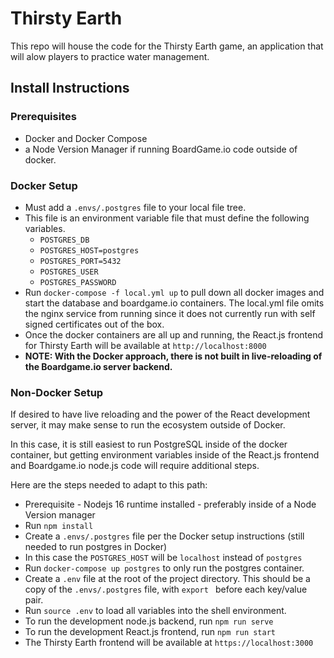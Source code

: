 # Thirsty Earth

This repo will house the code for the Thirsty Earth game, an application that will alow players to practice water management.

## **Install Instructions**

### Prerequisites
* Docker and Docker Compose
* a Node Version Manager if running BoardGame.io code outside of docker.

### Docker Setup
- Must add a `.envs/.postgres` file to your local file tree.
- This file is an environment variable file that must define the following variables. 
  - `POSTGRES_DB`
  - `POSTGRES_HOST=postgres`
  - `POSTGRES_PORT=5432`
  - `POSTGRES_USER`
  - `POSTGRES_PASSWORD`
- Run `docker-compose -f local.yml up` to pull down all docker images and start the database and boardgame.io containers. The local.yml file omits the nginx service from running since it does not currently run with self signed certificates out of the box.
- Once the docker containers are all up and running, the React.js frontend for Thirsty Earth will be available at `http://localhost:8000` 
- **NOTE: With the Docker approach, there is not built in live-reloading of the Boardgame.io server backend.**

### Non-Docker Setup
If desired to have live reloading and the power of the React development server, it may make sense to run the ecosystem outside of Docker. 

In this case, it is still easiest to run PostgreSQL inside of the docker container, but getting environment variables inside of the React.js frontend and Boardgame.io node.js code will require additional steps.

Here are the steps needed to adapt to this path:
- Prerequisite - Nodejs 16 runtime installed - preferably inside of a Node Version manager
- Run `npm install`
- Create a `.envs/.postgres` file per the Docker setup instructions (still needed to run postgres in Docker)
- In this case the `POSTGRES_HOST` will be `localhost` instead of `postgres`
- Run `docker-compose up postgres` to only run the postgres container.
- Create a `.env` file at the root of the project directory. This should be a copy of the `.envs/.postgres` file, with `export ` before each key/value pair.
- Run `source .env` to load all variables into the shell environment.
- To run the development node.js backend, run `npm run serve`
- To run the development React.js frontend, run `npm run start`
- The Thirsty Earth frontend will be available at `https://localhost:3000`

